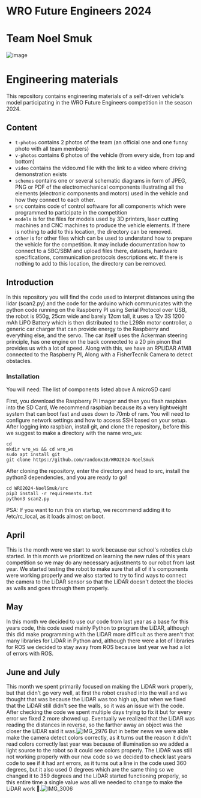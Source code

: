 # WRO Future Engineers 2024
# Team Noel Smuk
![image](https://github.com/user-attachments/assets/b86ccbb4-352b-41e2-82a5-5000b6f66f60)

Engineering materials
====

This repository contains engineering materials of a self-driven vehicle's model participating in the WRO Future Engineers competition in the season 2024.

## Content

* `t-photos` contains 2 photos of the team (an official one and one funny photo with all team members)
* `v-photos` contains 6 photos of the vehicle (from every side, from top and bottom)
* `video` contains the video.md file with the link to a video where driving demonstration exists
* `schemes` contains one or several schematic diagrams in form of JPEG, PNG or PDF of the electromechanical components illustrating all the elements (electronic components and motors) used in the vehicle and how they connect to each other.
* `src` contains code of control software for all components which were programmed to participate in the competition
* `models` is for the files for models used by 3D printers, laser cutting machines and CNC machines to produce the vehicle elements. If there is nothing to add to this location, the directory can be removed.
* `other` is for other files which can be used to understand how to prepare the vehicle for the competition. It may include documentation how to connect to a SBC/SBM and upload files there, datasets, hardware specifications, communication protocols descriptions etc. If there is nothing to add to this location, the directory can be removed.

## Introduction

In this repository you will find the code used to interpret distances using the lidar (scan2.py) and the code for the arduino which communicates with the python code running on the Raspberry PI using Serial Protocol over USB, the robot is 950g, 25cm wide and barely 12cm tall, it uses a 12v 3S 1200 mAh LiPO Battery which is then distributed to the L298n motor controller, a generic car charger that can provide energy to the Raspberry and everything else, and the servo.
The car itself uses the Ackerman steering principle, has one engine on the back connected to a 20 pin pinon that provides us with a lot of speed. Along with this, we have an RPLIDAR A1M8 connected to the Raspberry PI, Along with a FisherTecnik Camera to detect obstacles.

### Installation
You will need:
The list of components listed above
A microSD card

First, you download the Raspberry Pi Imager and then you flash raspbian into the SD Card, We recommend raspbian because its a very lightweight system that can boot fast and uses down to 70mb of ram.
You will need to configure network settings and how to access SSH based on your setup.
After logging into raspbian, install git, and clone the repository, before this we suggest to make a directory with the name wro_ws:
```
cd
mkdir wro_ws && cd wro_ws
sudo apt install git 
git clone https://github.com/randomx10/WRO2024-NoelSmuk
```
After cloning the repository, enter the directory and head to src, install the python3 dependencies, and you are ready to go!
```
cd WRO2024-NoelSmuk/src
pip3 install -r requirements.txt
python3 scan2.py
```
PSA: If you want to run this on startup, we recommend adding it to /etc/rc_local, as it loads almost on boot.

## April

This is the month were we start to work because our school's robotics club started. In this month we prioritized on learning the new rules of this years competition so we may do any necessary adjustments to our robot from last year. We started testing the robot to make sure that all of it's components were working properly and we also started to try to find ways to connect the camera to the LiDAR sensor so that the LiDAR doesn't detect the blocks as walls and goes through them properly.

## May

In this month we decided to use our code from last year as a base for this years code, this code used mainly Python to program the LiDAR, although this did make programming with the LiDAR more difficult as there aren't that many libraries for LiDAR in Python and, although there were a lot of libraries for ROS we decided to stay away from ROS because last year we had a lot of errors with ROS.

## June and July

This month we spent primarily focused on making the LiDAR work properly, but that didn't go very well, at first the robot crashed into the wall and we thought that was because the LiDAR was too high up, but when we fixed that the LiDAR still didn't see the walls, so it was an issue with the code. After checking the code we spent multiple days trying to fix it but for every error we fixed 2 more showed up. Eventually we realized that the LiDAR was reading the distances in reverse, so the farther away an object was the closer the LiDAR said it was.![IMG_2976](https://github.com/user-attachments/assets/c765372b-0729-49cb-ae54-3addc7fecc40)
 But in better news we were able make the camera detect colors correctly, as it turns out the reason it didn't read colors correctly last year was because of illumination so we added a light source to the robot so it could see colors properly. The LiDAR was still not working properly with our new code so we decided to check last years code to see if it had ant errors, as it turns out a line in the code used 360 degrees, but it also used 0 degrees which are the same thing so we changed it to 359 degrees and the LiDAR started functioning properly, so this entire time a single value was all we needed to change to make the LiDAR work 🫠.![IMG_3006](https://github.com/user-attachments/assets/02ca308a-41cf-49fd-a542-a41321414619)

